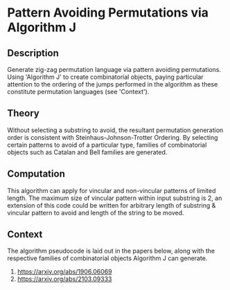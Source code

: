 # Pattern Avoiding Permutations via Algorithm J

## Description

Generate zig-zag permutation language via pattern avoiding permutations. Using 'Algorithm J' to create combinatorial objects, paying particular attention to the ordering of the jumps performed in the algorithm as these constitute permutation languages (see 'Context').

## Theory

Without selecting a substring to avoid, the resultant permutation generation order is consistent with Steinhaus-Johnson-Trotter Ordering. By selecting certain patterns to avoid of a particular type, families of combinatorial objects such as Catalan and Bell families are generated.

## Computation

This algorithm can apply for vincular and non-vincular patterns of limited length. The maximum size of vincular pattern within input substring is 2, an extension of this code could be written for arbitrary length of substring & vincular pattern to avoid and length of the string to be moved. 

## Context
The algorithm pseudocode is laid out in the papers below, along with the respective families of combinatorial objects Algorithm J can generate. 

1. https://arxiv.org/abs/1906.06069
2. https://arxiv.org/abs/2103.09333
